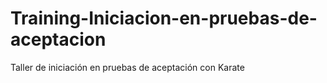 # Training-Iniciacion-en-pruebas-de-aceptacion
Taller de iniciación en pruebas de aceptación con Karate
